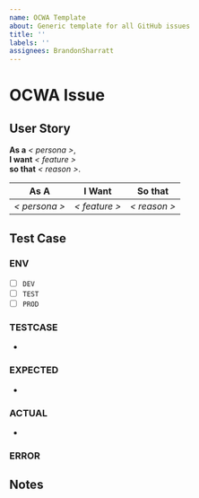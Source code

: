 ```yaml
---
name: OCWA Template
about: Generic template for all GitHub issues
title: ''
labels: ''
assignees: BrandonSharratt
---
```


# OCWA Issue

<!-- Use what you want. Remove what you don't want. -->

## User Story

<!-- Use one of the following two templates -->
<!-- 1) User Story as a statement -->

**As a** _< persona >_,<br>
**I want** _< feature >_<br>
**so that** _< reason >_.

<!-- 2) User Story as a table -->

| **As A** | **I Want** | **So that** |
|--------|---------|---------|
| _< persona >_ | _< feature >_ | _< reason >_ |

## Test Case

### ENV

<!-- Put at least one `x` below. Select all the environments which apply. -->

- [ ] `DEV`
- [ ] `TEST`
- [ ] `PROD`

### TESTCASE

<!-- Share the minimal reproduction steps for this issue -->
- 

### EXPECTED

<!-- Share the expected behavior of the testcase -->
- 

### ACTUAL

<!-- Describe the actual behavior of the testcase -->
- 

### ERROR

<!-- If you have an associated exception or error, please post it below -->

## Notes

<!-- Do any of these matter: Operating System, Browser? If so, please mention the version and any other relevant details below. -->
